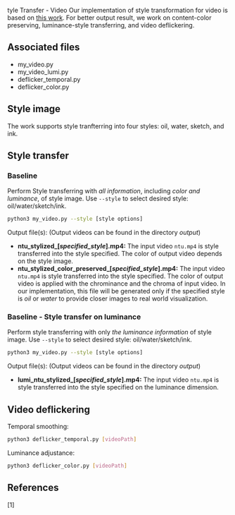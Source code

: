 tyle Transfer - Video
Our implementation of style transformation for video is based on [this work](https://github.com/naoto0804/pytorch-AdaIN?fbclid=IwAR0xkGfGRts96b_qyR_kJSBdEWUitJ-zfcOMN84jfLcyBD5pw7SaW6KnQCU).
For better output result, we work on content-color preserving, luminance-style transferring, and video deflickering.

## Associated files
- my_video.py
- my_video_lumi.py
- deflicker_temporal.py
- deflicker_color.py

## Style image
The work supports style tranfterring into four styles: oil, water, sketch, and ink.

## Style transfer
### Baseline
Perform Style transferring with *all information*, including *color and luminance*, of style image.
Use `--style` to select desired style: oil/water/sketch/ink.
```bash
python3 my_video.py --style [style options]
```
Output file(s):
(Output videos can be found in the directory *output*)
- **ntu_stylized_[*specified_style*].mp4:**
The input video `ntu.mp4` is style transferred into the style specified. The color of output video depends on the style image.
- **ntu_stylized_color_preserved_[*specified_style*].mp4:**
The input video `ntu.mp4` is style transferred into the style specified. The color of output video is applied with the chrominance and the chroma of input video.
In our implementation, this file will be generated only if the specified style is *oil* or *water* to provide closer images to real world visualization. 

### Baseline - Style transfer on luminance
Perform style transferring with only *the luminance information* of style image.
Use `--style` to select desired style: oil/water/sketch/ink.
```bash
python3 my_video.py --style [style options]
```
Output file(s):
(Output videos can be found in the directory *output*)
- **lumi_ntu_stylized_[*specified_style*].mp4:**
The input video `ntu.mp4` is style transferred into the style specified on the luminance dimension.


## Video deflickering
Temporal smoothing:
```bash
python3 deflicker_temporal.py [videoPath]
```

Luminance adjustance:
```bash
python3 deflicker_color.py [videoPath]
```

## References
[1] 
